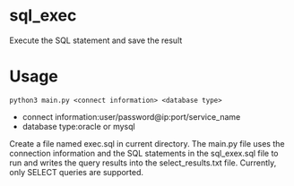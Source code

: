 # sql_exec
Execute the SQL statement and save the result


# Usage
`python3 main.py <connect information> <database type>`

- connect information:user/password@ip:port/service_name
- database type:oracle or mysql

Create a file named exec.sql in current directory.
The main.py file uses the connection information and the SQL statements in the sql_exex.sql file to run and writes the query results into the select_results.txt file.
Currently, only SELECT queries are supported.

